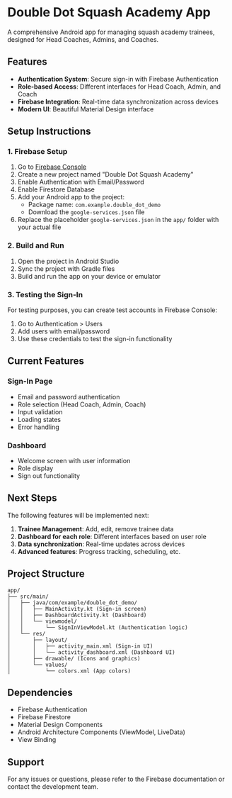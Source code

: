 # Double Dot Squash Academy App

A comprehensive Android app for managing squash academy trainees, designed for Head Coaches, Admins, and Coaches.

## Features

- **Authentication System**: Secure sign-in with Firebase Authentication
- **Role-based Access**: Different interfaces for Head Coach, Admin, and Coach
- **Firebase Integration**: Real-time data synchronization across devices
- **Modern UI**: Beautiful Material Design interface

## Setup Instructions

### 1. Firebase Setup

1. Go to [Firebase Console](https://console.firebase.google.com/)
2. Create a new project named "Double Dot Squash Academy"
3. Enable Authentication with Email/Password
4. Enable Firestore Database
5. Add your Android app to the project:
   - Package name: `com.example.double_dot_demo`
   - Download the `google-services.json` file
6. Replace the placeholder `google-services.json` in the `app/` folder with your actual file

### 2. Build and Run

1. Open the project in Android Studio
2. Sync the project with Gradle files
3. Build and run the app on your device or emulator

### 3. Testing the Sign-In

For testing purposes, you can create test accounts in Firebase Console:
1. Go to Authentication > Users
2. Add users with email/password
3. Use these credentials to test the sign-in functionality

## Current Features

### Sign-In Page
- Email and password authentication
- Role selection (Head Coach, Admin, Coach)
- Input validation
- Loading states
- Error handling

### Dashboard
- Welcome screen with user information
- Role display
- Sign out functionality

## Next Steps

The following features will be implemented next:
1. **Trainee Management**: Add, edit, remove trainee data
2. **Dashboard for each role**: Different interfaces based on user role
3. **Data synchronization**: Real-time updates across devices
4. **Advanced features**: Progress tracking, scheduling, etc.

## Project Structure

```
app/
├── src/main/
│   ├── java/com/example/double_dot_demo/
│   │   ├── MainActivity.kt (Sign-in screen)
│   │   ├── DashboardActivity.kt (Dashboard)
│   │   └── viewmodel/
│   │       └── SignInViewModel.kt (Authentication logic)
│   └── res/
│       ├── layout/
│       │   ├── activity_main.xml (Sign-in UI)
│       │   └── activity_dashboard.xml (Dashboard UI)
│       ├── drawable/ (Icons and graphics)
│       └── values/
│           └── colors.xml (App colors)
```

## Dependencies

- Firebase Authentication
- Firebase Firestore
- Material Design Components
- Android Architecture Components (ViewModel, LiveData)
- View Binding

## Support

For any issues or questions, please refer to the Firebase documentation or contact the development team. 